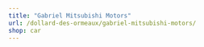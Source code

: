 ```yaml
---
title: "Gabriel Mitsubishi Motors"
url: /dollard-des-ormeaux/gabriel-mitsubishi-motors/
shop: car
---
```

